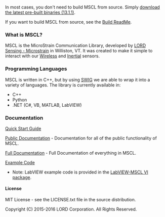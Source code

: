 In most cases, you don't need to build MSCL from source. Simply [download the latest pre-built binaries (13.1.1)](https://github.com/LORD-MicroStrain/MSCL/releases/download/v13.1.1/MSCL_13.1.1.zip). 

If you want to build MSCL from source, see the [Build ReadMe](https://github.com/LORD-MicroStrain/MSCL/blob/master/BuildScripts/buildReadme.md).

### What is MSCL?
MSCL is the MicroStrain Communication Library, developed by [LORD Sensing - Microstrain](http://microstrain.com) in Williston, VT. It was created to make it simple to interact with our [Wireless](http://www.microstrain.com/wireless) and [Inertial](http://www.microstrain.com/inertial) sensors.

### Programming Languages
MSCL is written in C++, but by using [SWIG](http://swig.org/) we are able to wrap it into a variety of languages.
The library is currently available in:
* C++
* Python
* .NET (C#, VB, MATLAB, LabVIEW)

### Documentation
[Quick Start Guide](http://lord-microstrain.github.io/MSCL/Documentation/Getting%20Started/index.html)

[Public Documentation](http://lord-microstrain.github.io/MSCL/Documentation/MSCL%20API%20Documentation/index.html) - Documentation for all of the public functionality of MSCL.

[Full Documentation](http://lord-microstrain.github.io/MSCL/Documentation/MSCL%20Documentation/index.html) - Full Documentation of everything in MSCL.

[Example Code](https://github.com/LORD-MicroStrain/MSCL/tree/master/MSCL_Examples)
  * Note: LabVIEW example code is provided in the [LabVIEW-MSCL VI package](https://github.com/LORD-MicroStrain/LabVIEW-MSCL).

#### License
MIT License - see the LICENSE.txt file in the source distribution.

Copyright (C) 2015-2016 LORD Corporation. All Rights Reserved.
